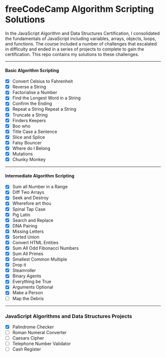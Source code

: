 # freeCodeCamp Algorithm Scripting Solutions

In the JavaScript Algorithm and Data Structures Certification, I consolidated the fundamentals of JavaScript including variables, arrays, objects, loops, and functions.
The course included a number of challenges that escalated in difficulty and ended in a series of projects to complete to gain the certification. This repo contains my solutions to these challenges.

---

#### Basic Algorithm Scripting

- [x] Convert Celsius to Fahrenheit
- [x] Reverse a String
- [x] Factorialise a Number
- [x] Find the Longest Word in a String
- [x] Confirm the Ending
- [x] Repeat a String Repeat a String
- [x] Truncate a String
- [x] Finders Keepers
- [x] Boo who
- [x] Title Case a Sentence
- [x] Slice and Splice
- [x] Falsy Bouncer
- [x] Where do I Belong
- [x] Mutations
- [x] Chunky Monkey

---

#### Intermediate Algorithm Scripting

- [x] Sum all Number in a Range
- [x] Diff Two Arrays
- [x] Seek and Destroy
- [x] Wherefore art thou
- [x] Spinal Tap Case
- [x] Pig Latin
- [x] Search and Replace
- [x] DNA Pairing
- [x] Missing Letters
- [x] Sorted Union
- [x] Convert HTML Entities
- [x] Sum All Odd Fibonacci Numbers
- [x] Sum All Primes
- [x] Smallest Common Multiple
- [x] Drop it
- [x] Steamroller
- [x] Binary Agents
- [x] Everything be True
- [x] Arguments Optional
- [x] Make a Person
- [ ] Map the Debris

---

### JavaScript Algorithms and Data Structures Projects

- [x] Palindrome Checker
- [ ] Roman Numeral Converter
- [ ] Caesars Cipher
- [ ] Telephone Number Validator
- [ ] Cash Register
